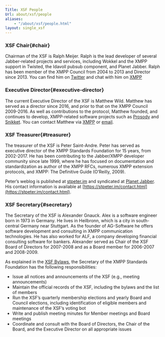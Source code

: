 ```yaml
---
Title: XSF People
Url: about/xsf/people
aliases:
    - "/about/xsf/people.html"
layout: single_xsf
---
```


### XSF Chair{#chair}

Chairman of the XSF is Ralph Meijer. Ralph is the lead developer of several Jabber-related projects and services, including Wokkel and the XMPP support in Twisted, the Idavoll pubsub component, and Planet Jabber. Ralph has been member of the XMPP Council from 2004 to 2013 and Director since 2013. You can find him on [Twitter](http://twitter.com/ralphm) and chat with him on [XMPP](xmpp:ralphm@ik.nu)

### Executive Director{#executive-director}

The current Executive Director of the XSF is Matthew Wild. Matthew has served as a director since 2016, and prior to that on the XMPP Council 2009-2016. As well as contributions to the protocol, Matthew founded, and continues to develop, XMPP-related software projects such as [Prosody](https://prosody.im/) and [Snikket](https://snikket.org/). You can contact Matthew via [XMPP](xmpp:me@matthewwild.co.uk) or [email](mailto:me@matthewwild.co.uk).

### XSF Treasurer{#treasurer}

The treasurer of the XSF is Peter Saint-Andre. Peter has served as executive director of the XMPP Standards Foundation for 15 years, from 2002-2017. He has been contributing to the Jabber/XMPP developer community since late 1999, where he has focused on documentation and standardization as author of the XMPP RFCs, numerous XMPP extension protocols, and XMPP: The Definitive Guide (O’Reilly, 2009).

Peter’s weblog is published at [stpeter.im](https://stpeter.im) and syndicated at [Planet Jabber](https://planet.jabber.org). His contact information is available at [https://stpeter.im/contact.html](https://stpeter.im/contact.html).

### XSF Secretary{#secretary}

The Secretary of the XSF is Alexander Gnauck. Alex is a software engineer born in 1973 in Germany. He lives in Heilbronn, which is a city in south-central Germany near Stuttgart. As the founder of AG-Software he offers software development and consulting in XMPP communication technologies. He has also worked for ALF, a company developing financial consulting software for bankers. Alexander served as Chair of the XSF Board of Directors for 2007-2008 and as a Board member for 2006-2007 and 2008-2009.

As explained in the [XSF Bylaws](/about/xsf/bylaws), the Secretary of the XMPP Standards Foundation has the following responsibilities:

- Issue all notices and announcements of the XSF (e.g., meeting announcements)
- Maintain the official records of the XSF, including the bylaws and the list of members
- Run the XSF’s quarterly membership elections and yearly Board and Council elections, including identification of eligible members and maintenance of the XSF’s voting bot
- Write and publish meeting minutes for Member meetings and Board meetings
- Coordinate and consult with the Board of Directors, the Chair of the Board, and the Executive Director on all appropriate issues
